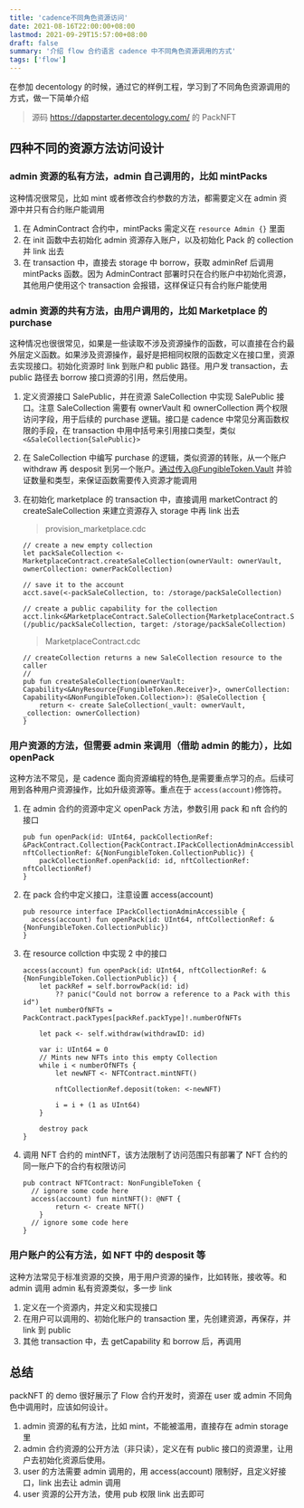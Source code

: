 ```yaml
---
title: 'cadence不同角色资源访问'
date: 2021-08-16T22:00:00+08:00
lastmod: 2021-09-29T15:57:00+08:00
draft: false
summary: '介绍 flow 合约语言 cadence 中不同角色资源调用的方式'
tags: ['flow']
---
```


在参加 decentology 的时候，通过它的样例工程，学习到了不同角色资源调用的方式，做一下简单介绍

> 源码 https://dappstarter.decentology.com/ 的 PackNFT

## 四种不同的资源方法访问设计

### admin 资源的私有方法，admin 自己调用的，比如 mintPacks

这种情况很常见，比如 mint 或者修改合约参数的方法，都需要定义在 admin 资源中并只有合约账户能调用

1. 在 AdminContract 合约中，mintPacks 需定义在 `resource Admin {}` 里面
2. 在 init 函数中去初始化 admin 资源存入账户，以及初始化 Pack 的 collection 并 link 出去
3. 在 transaction 中，直接去 storage 中 borrow，获取 adminRef 后调用 mintPacks 函数。因为 AdminContract 部署时只在合约账户中初始化资源，其他用户使用这个 transaction 会报错，这样保证只有合约账户能使用

### admin 资源的共有方法，由用户调用的，比如 Marketplace 的 purchase

这种情况也很很常见，如果是一些读取不涉及资源操作的函数，可以直接在合约最外层定义函数。如果涉及资源操作，最好是把相同权限的函数定义在接口里，资源去实现接口。初始化资源时 link 到账户和 public 路径。用户发 transaction，去 public 路径去 borrow 接口资源的引用，然后使用。

1.  定义资源接口 SalePublic，并在资源 SaleCollection 中实现 SalePublic 接口。注意 SaleCollection 需要有 ownerVault 和 ownerCollection 两个权限访问字段，用于后续的 purchase 逻辑。接口是 cadence 中常见分离函数权限的手段，在 transaction 中用中括号来引用接口类型，类似`<&SaleCollection{SalePublic}>`
2.  在 SaleCollection 中编写 purchase 的逻辑，类似资源的转账，从一个账户 withdraw 再 desposit 到另一个账户。通过传入@FungibleToken.Vault 并验证数量和类型，来保证函数需要传入资源才能调用
3.  在初始化 marketplace 的 transaction 中，直接调用 marketContract 的 createSaleCollection 来建立资源存入 storage 中再 link 出去

    > provision_marketplace.cdc

        // create a new empty collection
        let packSaleCollection <- MarketplaceContract.createSaleCollection(ownerVault: ownerVault, ownerCollection: ownerPackCollection)

        // save it to the account
        acct.save(<-packSaleCollection, to: /storage/packSaleCollection)

        // create a public capability for the collection
        acct.link<&MarketplaceContract.SaleCollection{MarketplaceContract.SalePublic}>(/public/packSaleCollection, target: /storage/packSaleCollection)

    > MarketplaceContract.cdc

        // createCollection returns a new SaleCollection resource to the caller
        //
        pub fun createSaleCollection(ownerVault: Capability<&AnyResource{FungibleToken.Receiver}>, ownerCollection: Capability<&NonFungibleToken.Collection>): @SaleCollection {
            return <- create SaleCollection(_vault: ownerVault, _collection: ownerCollection)
        }

### 用户资源的方法，但需要 admin 来调用（借助 admin 的能力），比如 openPack

这种方法不常见，是 cadence 面向资源编程的特色,是需要重点学习的点。后续可用到各种用户资源操作，比如升级资源等。重点在于 `access(account)`修饰符。

1.  在 admin 合约的资源中定义 openPack 方法，参数引用 pack 和 nft 合约的接口

        pub fun openPack(id: UInt64, packCollectionRef: &PackContract.Collection{PackContract.IPackCollectionAdminAccessible}, nftCollectionRef: &{NonFungibleToken.CollectionPublic}) {
            packCollectionRef.openPack(id: id, nftCollectionRef: nftCollectionRef)
        }

2.  在 pack 合约中定义接口，注意设置 access(account)

        pub resource interface IPackCollectionAdminAccessible {
          access(account) fun openPack(id: UInt64, nftCollectionRef: &{NonFungibleToken.CollectionPublic})
        }

3.  在 resource collction 中实现 2 中的接口

        access(account) fun openPack(id: UInt64, nftCollectionRef: &{NonFungibleToken.CollectionPublic}) {
            let packRef = self.borrowPack(id: id)
                ?? panic("Could not borrow a reference to a Pack with this id")
            let numberOfNFTs = PackContract.packTypes[packRef.packType]!.numberOfNFTs

            let pack <- self.withdraw(withdrawID: id)

            var i: UInt64 = 0
            // Mints new NFTs into this empty Collection
            while i < numberOfNFTs {
                let newNFT <- NFTContract.mintNFT()

                nftCollectionRef.deposit(token: <-newNFT)

                i = i + (1 as UInt64)
            }

            destroy pack
        }

4.  调用 NFT 合约的 mintNFT，该方法限制了访问范围只有部署了 NFT 合约的同一账户下的合约有权限访问

        pub contract NFTContract: NonFungibleToken {
          // ignore some code here
          access(account) fun mintNFT(): @NFT {
                return <- create NFT()
            }
          // ignore some code here
        }

### 用户账户的公有方法，如 NFT 中的 desposit 等

这种方法常见于标准资源的交换，用于用户资源的操作，比如转账，接收等。和 admin 调用 admin 私有资源类似，多一步 link

1. 定义在一个资源内，并定义和实现接口
2. 在用户可以调用的、初始化账户的 transaction 里，先创建资源，再保存，并 link 到 public
3. 其他 transaction 中，去 getCapability 和 borrow 后，再调用

## 总结

packNFT 的 demo 很好展示了 Flow 合约开发时，资源在 user 或 admin 不同角色中调用时，应该如何设计。

1. admin 资源的私有方法，比如 mint，不能被滥用，直接存在 admin storage 里
2. admin 合约资源的公开方法（非只读），定义在有 public 接口的资源里，让用户去初始化资源后使用。
3. user 的方法需要 admin 调用的，用 access(account) 限制好，且定义好接口，link 出去让 admin 调用
4. user 资源的公开方法，使用 pub 权限 link 出去即可
